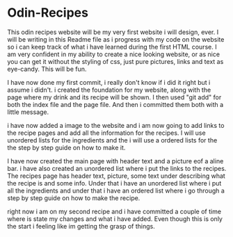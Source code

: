 # Odin-Recipes
This odin recipes website will be my very first website i will design, ever. I will be writing in this Readme file as i progress with my code on the website
so i can keep track of what i have learned during the first HTML course. I am very confident in my ability to create a nice looking website, or as nice you can
get it without the styling of css, just pure pictures, links and text as eye-candy. This will be fun.

I have now done my first commit, i really don't know if i did it right but i assume i didn't. i created the foundation for my website, along with the page where my drink and its recipe will be shown. I then used "git add" for both the index file and the page file. And then i committed them both with a little message.

i have now added a image to the website and i am now going to add links to the recipe pages and add all the information for the recipes. I will use unordered lists for the ingredients and the i will use a ordered lists for the the step by step guide on how to make it.

I have now created the main page with header text and a picture eof a aline bar. i have also created an unordered list where i put the links to the recipes.
The recipes page has header text, picture, some text under describing what the recipe is and some info. Under that i have an unordered list where i put all the ingredients and under that i have an ordered list where i go through a step by step guide on how to make the recipe. 

right now i am on my second recipe and i have committed a couple of time where is state my changes and what i have added. Even though this is only the start i feeling like im getting the grasp of things.